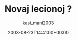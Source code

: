---
title: 'Novaj lecionoj ?'
posts: 1
hash: 't157'
author: 'kasi_mani2003'
date: 2003-08-23T14:41:00+00:00
sources:
  - http://forums.tokipona.org/viewtopic.php%3Ft=157.html
---